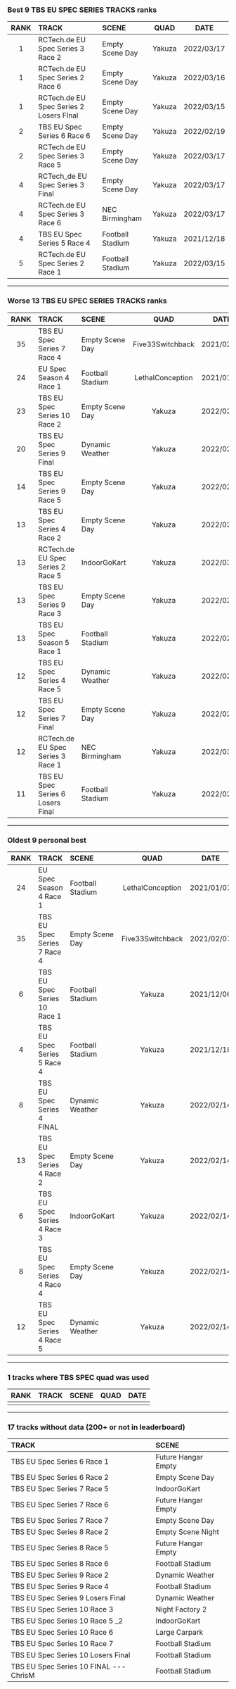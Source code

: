### Best 9 TBS EU SPEC SERIES TRACKS ranks
|RANK|TRACK|SCENE|QUAD|DATE|
|:---:|:---|:---|:---:|:---:|
|1|RCTech.de EU Spec Series 3 Race 2|Empty Scene Day|Yakuza|2022/03/17|
|1|RCTech.de EU Spec Series 2 Race 6|Empty Scene Day|Yakuza|2022/03/16|
|1|RCTech.de EU Spec Series 2 Losers FInal|Empty Scene Day|Yakuza|2022/03/15|
|2|TBS EU Spec Series 6 Race 6|Empty Scene Day|Yakuza|2022/02/19|
|2|RCTech.de EU Spec Series 3 Race 5|Empty Scene Day|Yakuza|2022/03/17|
|4|RCTech_de EU Spec Series 3 Final|Empty Scene Day|Yakuza|2022/03/17|
|4|RCTech.de EU Spec Series 3 Race 6|NEC Birmingham|Yakuza|2022/03/17|
|4|TBS EU Spec Series 5 Race 4|Football Stadium|Yakuza|2021/12/18|
|5|RCTech.de EU Spec Series 2 Race 1|Football Stadium|Yakuza|2022/03/15|
---
### Worse 13 TBS EU SPEC SERIES TRACKS ranks
|RANK|TRACK|SCENE|QUAD|DATE|
|:---:|:---|:---|:---:|:---:|
|35|TBS EU Spec Series 7 Race 4|Empty Scene Day|Five33Switchback|2021/02/07|
|24|EU Spec Season 4 Race 1|Football Stadium|LethalConception|2021/01/07|
|23|TBS EU Spec Series 10 Race 2|Empty Scene Day|Yakuza|2022/02/15|
|20|TBS EU Spec Series 9 Final|Dynamic Weather|Yakuza|2022/02/23|
|14|TBS EU Spec Series 9 Race 5|Empty Scene Day|Yakuza|2022/02/26|
|13|TBS EU Spec Series 4 Race 2|Empty Scene Day|Yakuza|2022/02/14|
|13|RCTech.de EU Spec Series 2 Race 5|IndoorGoKart|Yakuza|2022/03/15|
|13|TBS EU Spec Series 9 Race 3|Empty Scene Day|Yakuza|2022/02/25|
|13|TBS EU Spec Season 5 Race 1|Football Stadium|Yakuza|2022/02/15|
|12|TBS EU Spec Series 4 Race 5|Dynamic Weather|Yakuza|2022/02/14|
|12|TBS EU Spec Series 7 Final|Empty Scene Day|Yakuza|2022/02/21|
|12|RCTech.de EU Spec Series 3 Race 1|NEC Birmingham|Yakuza|2022/03/16|
|11|TBS EU Spec Series 6 Losers Final|Football Stadium|Yakuza|2022/02/18|
---
### Oldest 9 personal best
|RANK|TRACK|SCENE|QUAD|DATE|
|:---:|:---|:---|:---:|:---:|
|24|EU Spec Season 4 Race 1|Football Stadium|LethalConception|2021/01/07|
|35|TBS EU Spec Series 7 Race 4|Empty Scene Day|Five33Switchback|2021/02/07|
|6|TBS EU Spec Series 10 Race 1|Football Stadium|Yakuza|2021/12/06|
|4|TBS EU Spec Series 5 Race 4|Football Stadium|Yakuza|2021/12/18|
|8|TBS EU Spec Series 4 FINAL|Dynamic Weather|Yakuza|2022/02/14|
|13|TBS EU Spec Series 4 Race 2|Empty Scene Day|Yakuza|2022/02/14|
|6|TBS EU Spec Series 4 Race 3|IndoorGoKart|Yakuza|2022/02/14|
|8|TBS EU Spec Series 4 Race 4|Empty Scene Day|Yakuza|2022/02/14|
|12|TBS EU Spec Series 4 Race 5|Dynamic Weather|Yakuza|2022/02/14|
---
### 1 tracks where TBS SPEC quad was used
|RANK|TRACK|SCENE|QUAD|DATE|
|:---:|:---|:---|:---:|:---:|
||||||
---
### 17 tracks without data (200+ or not in leaderboard)
|TRACK|SCENE|
|:---|:---|
|TBS EU Spec Series 6 Race 1|Future Hangar Empty|
|TBS EU Spec Series 6 Race 2|Empty Scene Day|
|TBS EU Spec Series 7 Race 5|IndoorGoKart|
|TBS EU Spec Series 7 Race 6|Future Hangar Empty|
|TBS EU Spec Series 7 Race 7|Empty Scene Day|
|TBS EU Spec Series 8 Race 2|Empty Scene Night|
|TBS EU Spec Series 8 Race 5|Future Hangar Empty|
|TBS EU Spec Series 8 Race 6|Football Stadium|
|TBS EU Spec Series 9 Race 2|Dynamic Weather|
|TBS EU Spec Series 9 Race 4|Football Stadium|
|TBS EU Spec Series 9 Losers Final|Dynamic Weather|
|TBS EU Spec Series 10 Race 3|Night Factory 2|
|TBS EU Spec Series 10 Race 5 _2|IndoorGoKart|
|TBS EU Spec Series 10 Race 6|Large Carpark|
|TBS EU Spec Series 10 Race 7|Football Stadium|
|TBS EU Spec Series 10 Losers Final|Football Stadium|
|TBS EU Spec Series 10 FINAL --- ChrisM|Football Stadium|
